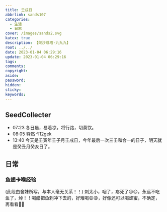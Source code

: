 ```yaml
---
title: 壬戌日
abbrlink: sands107
categories:
  - 生活
  - 日志
cover: /images/sands2.svg
katex: true
description: 【聚沙成塔·九九九】
root: ../../
date: 2023-01-04 06:29:16
update: 2023-01-04 06:29:16
tags:
comments:
copyright:
aside:
password:
hidden:
sticky:
keywords:
---
```


## SeedCollecter
- 07:23 冬日晨，易着凉，将行路，切莫饮。
- 08:05 释然 ^l12gek
- 13:40 今天是壬寅年壬子月壬戌日，今年最后一次三壬和合一的日子，明天就是癸丑月癸亥日了。


## 日常
###  鱼翅卡喉经验
(此段由舍妹所写，与本人毫无关系！！)
刺太小，咽了，疼死了😣😣，永远不吃鱼了，焯！！喝醋把鱼刺冲下去的，好难喝😩😩，好像还可以喝蜂蜜，不确定，再看看🤔🤔